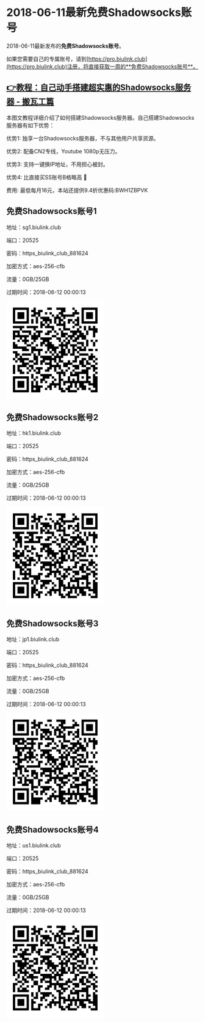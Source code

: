 # 2018-06-11最新**免费Shadowsocks账号**

2018-06-11最新发布的**免费Shadowsocks账号**。

如果您需要自己的专属账号，请到[https://pro.biulink.club](https://pro.biulink.club)注册，将直接获取一周的**免费Shadowsocks账号**。

## [👉教程：自己动手搭建超实惠的Shadowsocks服务器 - 搬瓦工篇](https://github.com/Biulink/ShadowsocksTutorials/blob/master/%E6%95%99%E6%82%A8%E8%87%AA%E5%B7%B1%E5%8A%A8%E6%89%8B%E6%90%AD%E5%BB%BA%E8%B6%85%E5%AE%9E%E6%83%A0%E7%9A%84Shadowsocks%E6%9C%8D%E5%8A%A1%E5%99%A8%20-%20%E6%90%AC%E7%93%A6%E5%B7%A5%E7%AF%87.md)
  
  本图文教程详细介绍了如何搭建Shadowsocks服务器。自己搭建Shadowsocks服务器有如下优势：

  优势1: 独享一台Shadowsocks服务器，不与其他用户共享资源。

  优势2: 配备CN2专线，Youtube 1080p无压力。

  优势3: 支持一键换IP地址，不用担心被封。

  优势4: 比直接买SS账号B格略高 🙂

  费用: 最低每月16元，本站还提供9.4折优惠码:BWH1ZBPVK  
## 免费Shadowsocks账号1

地址：sg1.biulink.club

端口：20525

密码：https_biulink_club_881624

加密方式：aes-256-cfb

流量：0GB/25GB

过期时间：2018-06-12 00:00:13

![免费Shadowsocks账号](../qrcode/2ab18268-45a0-4cb3-bec0-671c36fc7654.png)

## 免费Shadowsocks账号2

地址：hk1.biulink.club

端口：20525

密码：https_biulink_club_881624

加密方式：aes-256-cfb

流量：0GB/25GB

过期时间：2018-06-12 00:00:13

![免费Shadowsocks账号](../qrcode/19eb6ee3-5ea4-44e0-91fb-129253409c8c.png)

## 免费Shadowsocks账号3

地址：jp1.biulink.club

端口：20525

密码：https_biulink_club_881624

加密方式：aes-256-cfb

流量：0GB/25GB

过期时间：2018-06-12 00:00:13

![免费Shadowsocks账号](../qrcode/e281ade8-851c-4268-85e3-5de3ca1c00b1.png)

## 免费Shadowsocks账号4

地址：us1.biulink.club

端口：20525

密码：https_biulink_club_881624

加密方式：aes-256-cfb

流量：0GB/25GB

过期时间：2018-06-12 00:00:13

![免费Shadowsocks账号](../qrcode/d9caa9bf-771a-4114-b2fd-4f03c10dea4b.png)

